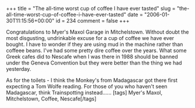 +++
title = "The all-time worst cup of coffee I have ever tasted"
slug = "the-all-time-worst-cup-of-coffee-i-have-ever-tasted"
date = "2006-01-30T11:15:56+00:00"
id = 234
comment = false
+++

Congratulations to Myer's Maxol Garage in Mitchelstown. Without doubt the most disgusting, undrinkable excuse for a cup of coffee we have ever bought. I have to wonder if they are using mud in the machine rather than coffeee beans. I've had some pretty dire coffee over the years. What some Greek cafes did to Nescafe when I was there in 1988 should be banned under the Geneva Convention but they were better than the thing we had yesterday.

As for the toilets - I think the Monkey's from Madagascar got there first expecting a Tom Wolfe reading. For those of you who haven't seen Madagascar, think Trainspotting instead......
[tags] Myer's Maxol, Mitchelstown, Coffee, Nescafe[/tags]
